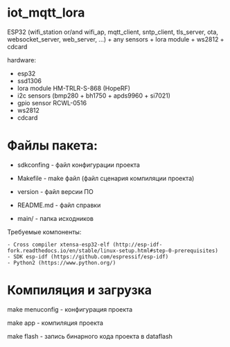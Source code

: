 # iot_mqtt_lora

ESP32 (wifi_station or/and wifi_ap, mqtt_client, sntp_client, tls_server, ota, websocket_server, web_server, ...)  +  any sensors + lora module + ws2812 + cdcard

hardware:
- esp32
- ssd1306
- lora module HM-TRLR-S-868 (HopeRF)
- i2c sensors (bmp280 + bh1750 + apds9960 + si7021)
- gpio sensor RCWL-0516
- ws2812
- cdcard


# Файлы пакета:

* sdkconfing	- файл конфигурации проекта

* Makefile	- make файл (файл сценария компиляции проекта)

* version	- файл версии ПО

* README.md	- файл справки

* main/		- папка исходников


Требуемые компоненты:
```
- Cross compiler xtensa-esp32-elf (http://esp-idf-fork.readthedocs.io/en/stable/linux-setup.html#step-0-prerequisites)
- SDK esp-idf (https://github.com/espressif/esp-idf)
- Python2 (https://www.python.org/)
```

# Компиляция и загрузка

make menuconfig - конфигурация проекта

make app	- компиляция проекта

make flash	- запись бинарного кода проекта в dataflash
